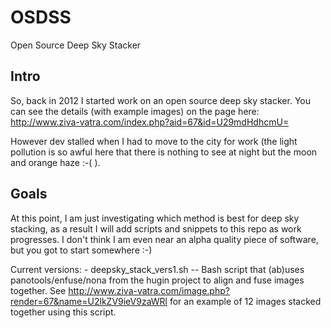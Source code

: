 # OSDSS
Open Source Deep Sky Stacker

## Intro

So, back in 2012 I started work on an open source deep sky stacker. You can see the details (with example images) on the page here: http://www.ziva-vatra.com/index.php?aid=67&id=U29mdHdhcmU=


However dev stalled when I had to move to the city for work (the light pollution is so awful here that there is nothing to see at night but the moon and orange haze :-(  ).

## Goals
At this point, I am just investigating which method is best for deep sky stacking, as a result I will add scripts and snippets to this repo as work progresses. I don't think I am even near an alpha quality piece of software, but you got to start somewhere :-)



Current versions:
	- deepsky_stack_vers1.sh --  Bash script that (ab)uses panotools/enfuse/nona from the hugin project to align and fuse images together. 
See http://www.ziva-vatra.com/image.php?render=67&name=U2lkZV9ieV9zaWRl for an example of 12 images stacked together using this script.

